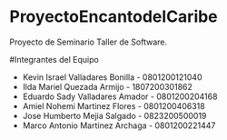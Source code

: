 # ProyectoEncantodelCaribe
Proyecto de Seminario Taller de Software.

#Integrantes del Equipo
- Kevin Israel Valladares Bonilla - 0801200121040
- Ilda Mariel Quezada Armijo - 1807200301862                                              
- Eduardo Sady Valladares Amador - 0801200204168
- Amiel Nohemi Martinez Flores - 0801200406318
- Jose Humberto Mejia Salgado - 0823200500019
- Marco Antonio Martinez Archaga - 0801200221447

